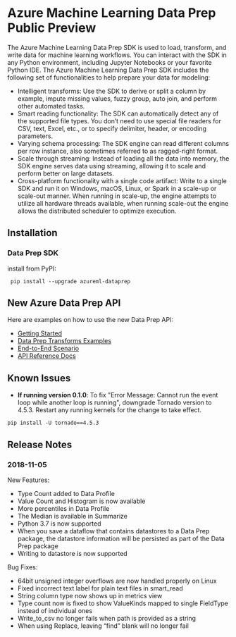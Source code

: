 
# Azure Machine Learning Data Prep Public Preview

The Azure Machine Learning Data Prep SDK is used to load, transform, and write data for machine learning workflows. You can interact with the SDK in any Python environment, including Jupyter Notebooks or your favorite Python IDE. The Azure Machine Learning Data Prep SDK includes the following set of functionalities to help prepare your data for modeling:

- Intelligent transforms: Use the SDK to derive or split a column by example, impute missing values, fuzzy group, auto join, and perform other automated tasks.
- Smart reading functionality: The SDK can automatically detect any of the supported file types. You don’t need to use special file readers for CSV, text, Excel, etc., or to specify delimiter, header, or encoding parameters.
- Varying schema processing: The SDK engine can read different columns per row instance, also sometimes referred to as ragged-right format.
- Scale through streaming: Instead of loading all the data into memory, the SDK engine serves data using streaming, allowing it to scale and perform better on large datasets.
- Cross-platform functionality with a single code artifact: Write to a single SDK and run it on Windows, macOS, Linux, or Spark in a scale-up or scale-out manner. When running in scale-up, the engine attempts to utilize all hardware threads available, when running scale-out the engine allows the distributed scheduler to optimize execution.


## Installation
### Data Prep SDK
install from PyPI:
```    
 pip install --upgrade azureml-dataprep
```
## New Azure Data Prep API

Here are examples on how to use the new Data Prep API:
- [Getting Started](Scenarios/GettingStarted/getting-started.ipynb)
- [Data Prep Transforms Examples](API)
- [End-to-End Scenario](Scenarios/NYTaxiCab)
- [API Reference Docs](http://aka.ms/data-prep-sdk)

## Known Issues

- <b>If running version 0.1.0</b>: To fix "Error Message: Cannot run the event loop while another loop is running", downgrade Tornado version to 4.5.3. Restart any running kernels for the change to take effect.
```    
pip install -U tornado==4.5.3
```
## Release Notes
### 2018-11-05

New Features:
- Type Count added to Data Profile
- Value Count and Histogram is now available
- More percentiles in Data Profile
- The Median is available in Summarize
- Python 3.7 is now supported
- When you save a dataflow that contains datastores to a Data Prep package, the datastore information will be persisted as part of the Data Prep package
- Writing to datastore is now supported
 
Bug Fixes:
- 64bit unsigned integer overflows are now handled properly on Linux 
- Fixed incorrect text label for plain text files in smart_read
- String column type now shows up in metrics view
- Type count now is fixed to show ValueKinds mapped to single FieldType instead of individual ones
- Write_to_csv no longer fails when path is provided as a string
- When using Replace, leaving “find” blank will no longer fail
